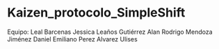 # Kaizen_protocolo_SimpleShift
Equipo: 
Leal Barcenas Jessica
Leaños Gutiérrez Alan Rodrigo
Mendoza Jiménez Daniel Emiliano
Perez Alvarez Ulises
